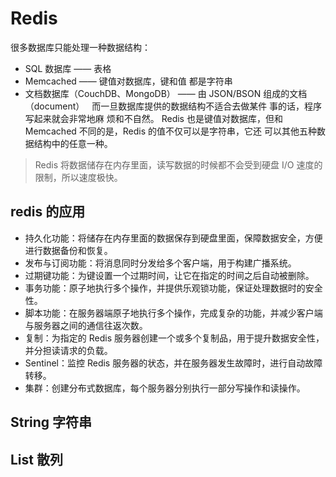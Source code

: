 # Redis

很多数据库只能处理一种数据结构： 
- SQL 数据库 —— 表格 
- Memcached —— 键值对数据库，键和值 都是字符串 
- 文档数据库（CouchDB、MongoDB） —— 由 JSON/BSON 组成的文档（document）   
而一旦数据库提供的数据结构不适合去做某件 事的话，程序写起来就会非常地麻 烦和不自然。
Redis 也是键值对数据库，但和 Memcached 不同的是，Redis 的值不仅可以是字符串，它还 可以其他五种数据结构中的任意一种。

> Redis 将数据储存在内存里面，读写数据的时候都不会受到硬盘 I/O 速度的限制，所以速度极快。

## redis 的应用
- 持久化功能：将储存在内存里面的数据保存到硬盘里面，保障数据安全，方便进行数据备份和恢复。
- 发布与订阅功能：将消息同时分发给多个客户端，用于构建广播系统。
- 过期键功能：为键设置一个过期时间，让它在指定的时间之后自动被删除。
- 事务功能：原子地执行多个操作，并提供乐观锁功能，保证处理数据时的安全性。
- 脚本功能：在服务器端原子地执行多个操作，完成复杂的功能，并减少客户端与服务器之间的通信往返次数。
- 复制：为指定的 Redis 服务器创建一个或多个复制品，用于提升数据安全性，并分担读请求的负载。
- Sentinel：监控 Redis 服务器的状态，并在服务器发生故障时，进行自动故障转移。
- 集群：创建分布式数据库，每个服务器分别执行一部分写操作和读操作。


## String 字符串

## List 散列


 
